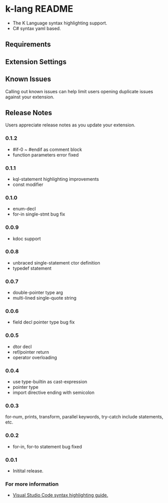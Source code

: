 # k-lang README
* The K Language syntax highlighting support.
* C# syntax yaml based.
## Requirements

## Extension Settings

## Known Issues
Calling out known issues can help limit users opening duplicate issues against your extension.

## Release Notes
Users appreciate release notes as you update your extension.
### 0.1.2
* #if-0 ~ #endif as comment block
* function parameters error fixed

### 0.1.1
* kql-statement highlighting improvements
* const modifier 

### 0.1.0
* enum-decl
* for-in single-stmt bug fix

### 0.0.9
* kdoc support

### 0.0.8
* unbraced single-statement ctor definition
* typedef statement

### 0.0.7
* double-pointer type arg
* multi-lined single-quote string

### 0.0.6
* field decl pointer type bug fix

### 0.0.5
* dtor decl
* ref/pointer return
* operator overloading

### 0.0.4
* use type-builtin as cast-expression
* pointer type
* import directive ending with semicolon

### 0.0.3
for-num, prints, transform, parallel keywords, try-catch include statements, etc.

### 0.0.2
* for-in, for-to statement bug fixed

### 0.0.1
* Initital release.

### For more information
* [Visual Studio Code syntax highlighting guide.](https://code.visualstudio.com/api/language-extensions/syntax-highlight-guide)